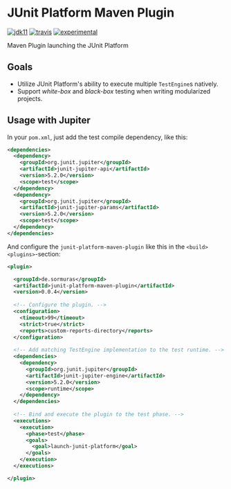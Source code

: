 # JUnit Platform Maven Plugin
 
[![jdk11](https://img.shields.io/badge/jdk-11-blue.svg)](http://jdk.java.net/11/)
[![travis](https://travis-ci.com/sormuras/junit-platform-maven-plugin.svg?branch=master)](https://travis-ci.com/sormuras/junit-platform-maven-plugin)
[![experimental](https://img.shields.io/badge/api-experimental-yellow.svg)](https://javadoc.io/doc/de.sormuras/junit-platform-maven-plugin)

Maven Plugin launching the JUnit Platform

## Goals

* Utilize JUnit Platform's ability to execute multiple `TestEngine`s natively.
* Support _white-box_ and _black-box_ testing when writing modularized projects.

## Usage with Jupiter

In your `pom.xml`, just add the test compile dependency, like this:

```xml
<dependencies>
  <dependency>
    <groupId>org.junit.jupiter</groupId>
    <artifactId>junit-jupiter-api</artifactId>
    <version>5.2.0</version>
    <scope>test</scope>
  </dependency>
  <dependency>
    <groupId>org.junit.jupiter</groupId>
    <artifactId>junit-jupiter-params</artifactId>
    <version>5.2.0</version>
    <scope>test</scope>
  </dependency>
</dependencies>
```

And configure the `junit-platform-maven-plugin` like this in the `<build><plugins>`-section:

```xml
<plugin>

  <groupId>de.sormuras</groupId>
  <artifactId>junit-platform-maven-plugin</artifactId>
  <version>0.0.4</version>
  
  <!-- Configure the plugin. -->
  <configuration>
    <timeout>99</timeout>
    <strict>true</strict>
    <reports>custom-reports-directory</reports>
  </configuration>
  
  <!-- Add matching TestEngine implementation to the test runtime. -->
  <dependencies>
    <dependency>
      <groupId>org.junit.jupiter</groupId>
      <artifactId>junit-jupiter-engine</artifactId>
      <version>5.2.0</version>
      <scope>runtime</scope>
    </dependency>
  </dependencies>
  
  <!-- Bind and execute the plugin to the test phase. -->
  <executions>
    <execution>
      <phase>test</phase>
      <goals>
        <goal>launch-junit-platform</goal>
      </goals>
    </execution>
  </executions>

</plugin>
```
